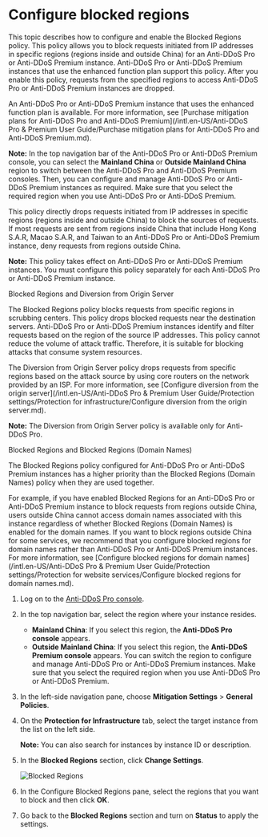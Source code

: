# Configure blocked regions

This topic describes how to configure and enable the Blocked Regions policy. This policy allows you to block requests initiated from IP addresses in specific regions \(regions inside and outside China\) for an Anti-DDoS Pro or Anti-DDoS Premium instance. Anti-DDoS Pro or Anti-DDoS Premium instances that use the enhanced function plan support this policy. After you enable this policy, requests from the specified regions to access Anti-DDoS Pro or Anti-DDoS Premium instances are dropped.

An Anti-DDoS Pro or Anti-DDoS Premium instance that uses the enhanced function plan is available. For more information, see [Purchase mitigation plans for Anti-DDoS Pro and Anti-DDoS Premium](/intl.en-US/Anti-DDoS Pro & Premium User Guide/Purchase mitigation plans for Anti-DDoS Pro and Anti-DDoS Premium.md).

**Note:** In the top navigation bar of the Anti-DDoS Pro or Anti-DDoS Premium console, you can select the **Mainland China** or **Outside Mainland China** region to switch between the Anti-DDoS Pro and Anti-DDoS Premium consoles. Then, you can configure and manage Anti-DDoS Pro or Anti-DDoS Premium instances as required. Make sure that you select the required region when you use Anti-DDoS Pro or Anti-DDoS Premium.

This policy directly drops requests initiated from IP addresses in specific regions \(regions inside and outside China\) to block the sources of requests. If most requests are sent from regions inside China that include Hong Kong S.A.R, Macao S.A.R, and Taiwan to an Anti-DDoS Pro or Anti-DDoS Premium instance, deny requests from regions outside China.

**Note:** This policy takes effect on Anti-DDoS Pro or Anti-DDoS Premium instances. You must configure this policy separately for each Anti-DDoS Pro or Anti-DDoS Premium instance.

Blocked Regions and Diversion from Origin Server

The Blocked Regions policy blocks requests from specific regions in scrubbing centers. This policy drops blocked requests near the destination servers. Anti-DDoS Pro or Anti-DDoS Premium instances identify and filter requests based on the region of the source IP addresses. This policy cannot reduce the volume of attack traffic. Therefore, it is suitable for blocking attacks that consume system resources.

The Diversion from Origin Server policy drops requests from specific regions based on the attack source by using core routers on the network provided by an ISP. For more information, see [Configure diversion from the origin server](/intl.en-US/Anti-DDoS Pro & Premium User Guide/Protection settings/Protection for infrastructure/Configure diversion from the origin server.md).

**Note:** The Diversion from Origin Server policy is available only for Anti-DDoS Pro.

Blocked Regions and Blocked Regions \(Domain Names\)

The Blocked Regions policy configured for Anti-DDoS Pro or Anti-DDoS Premium instances has a higher priority than the Blocked Regions \(Domain Names\) policy when they are used together.

For example, if you have enabled Blocked Regions for an Anti-DDoS Pro or Anti-DDoS Premium instance to block requests from regions outside China, users outside China cannot access domain names associated with this instance regardless of whether Blocked Regions \(Domain Names\) is enabled for the domain names. If you want to block regions outside China for some services, we recommend that you configure blocked regions for domain names rather than Anti-DDoS Pro or Anti-DDoS Premium instances. For more information, see [Configure blocked regions for domain names](/intl.en-US/Anti-DDoS Pro & Premium User Guide/Protection settings/Protection for website services/Configure blocked regions for domain names.md).

1.  Log on to the [Anti-DDoS Pro console](https://yundun.console.aliyun.com/?p=ddoscoo).

2.  In the top navigation bar, select the region where your instance resides.

    -   **Mainland China**: If you select this region, the **Anti-DDoS Pro console** appears.
    -   **Outside Mainland China**: If you select this region, the **Anti-DDoS Premium console** appears.
    You can switch the region to configure and manage Anti-DDoS Pro or Anti-DDoS Premium instances. Make sure that you select the required region when you use Anti-DDoS Pro or Anti-DDoS Premium.

3.  In the left-side navigation pane, choose **Mitigation Settings** \> **General Policies**.

4.  On the **Protection for Infrastructure** tab, select the target instance from the list on the left side.

    **Note:** You can also search for instances by instance ID or description.

5.  In the **Blocked Regions** section, click **Change Settings**.

    ![Blocked Regions](https://static-aliyun-doc.oss-accelerate.aliyuncs.com/assets/img/en-US/4297449951/p72957.png)

6.  In the Configure Blocked Regions pane, select the regions that you want to block and then click **OK**.

7.  Go back to the **Blocked Regions** section and turn on **Status** to apply the settings.


